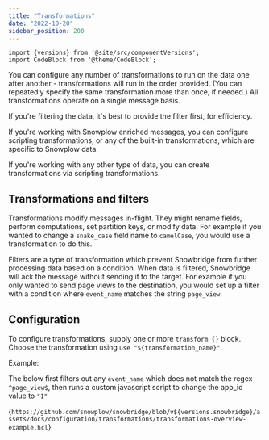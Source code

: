 ```yaml
---
title: "Transformations"
date: "2022-10-20"
sidebar_position: 200
---
```


```mdx-code-block
import {versions} from '@site/src/componentVersions';
import CodeBlock from '@theme/CodeBlock';
```

You can configure any number of transformations to run on the data one after another - transformations will run in the order provided. (You can repeatedly specify the same transformation more than once, if needed.) All transformations operate on a single message basis.

If you're filtering the data, it's best to provide the filter first, for efficiency.

If you're working with Snowplow enriched messages, you can configure scripting transformations, or any of the built-in transformations, which are specific to Snowplow data.

If you're working with any other type of data, you can create transformations via scripting transformations.

## Transformations and filters

Transformations modify messages in-flight. They might rename fields, perform computations, set partition keys, or modify data. For example if you wanted to change a `snake_case` field name to `camelCase`, you would use a transformation to do this.

Filters are a type of transformation which prevent Snowbridge from further processing data based on a condition. When data is filtered, Snowbridge will ack the message without sending it to the target. For example if you only wanted to send page views to the destination, you would set up a filter with a condition where `event_name` matches the string `page_view`.

## Configuration

To configure transformations, supply one or more `transform {}` block. Choose the transformation using `use "${transformation_name}"`.

Example:

The below first filters out any `event_name` which does not match the regex `^page_view$`, then runs a custom javascript script to change the app_id value to `"1"`

<CodeBlock language="hcl" reference>{`
https://github.com/snowplow/snowbridge/blob/v${versions.snowbridge}/assets/docs/configuration/transformations/transformations-overview-example.hcl
`}</CodeBlock>

